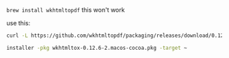 `brew install wkhtmltopdf` this won't work 

use this:
```bash
curl -L https://github.com/wkhtmltopdf/packaging/releases/download/0.12.6-2/wkhtmltox-0.12.6-2.macos-cocoa.pkg -O

installer -pkg wkhtmltox-0.12.6-2.macos-cocoa.pkg -target ~
```